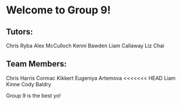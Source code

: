 # Welcome to Group 9!

## Tutors:
Chris Ryba
Alex McCulloch
Kenni Bawden
Liam Callaway
Liz Chai

## Team Members:
Chris Harris
Cormac Kikkert
Eugeniya Artemova
<<<<<<< HEAD
Liam Kinne
Cody Baldry



Group 9 is the best yo!

